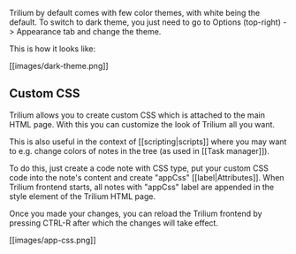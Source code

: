 Trilium by default comes with few color themes, with white being the default. To switch to dark theme, you just need to go to Options (top-right) -> Appearance tab and change the theme.

This is how it looks like:

[[images/dark-theme.png]]

## Custom CSS

Trilium allows you to create custom CSS which is attached to the main HTML page. With this you can customize the look of Trilium all you want.

This is also useful in the context of [[scripting|scripts]] where you may want to e.g. change colors of notes in the tree (as used in [[Task manager]]).

To do this, just create a code note with CSS type, put your custom CSS code into the note's content and create "appCss" [[label|Attributes]]. When Trilium frontend starts, all notes with "appCss" label are appended in the style element of the Trilium HTML page.

Once you made your changes, you can reload the Trilium frontend by pressing CTRL-R after which the changes will take effect.

[[images/app-css.png]]